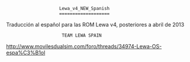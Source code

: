                         Lewa_v4_NEW_Spanish
                        ===================
Traducción al español para las ROM Lewa v4, posteriores a abril de 2013

                         TEAM LEWA SPAIN
http://www.movilesdualsim.com/foro/threads/34974-Lewa-OS-espa%C3%B1ol
